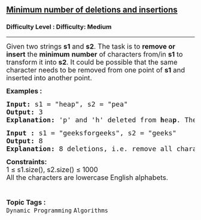 <h2><a href="https://www.geeksforgeeks.org/problems/minimum-number-of-deletions-and-insertions0209/1">Minimum number of deletions and insertions</a></h2><h3>Difficulty Level : Difficulty: Medium</h3><hr><div class="problems_problem_content__Xm_eO"><p><span style="font-size: 18px;">Given two strings <strong>s1</strong> and <strong>s2</strong>. The task is to <strong>remove or insert</strong> the <strong>minimum</strong> <strong>number</strong> of characters from/in <strong>s1</strong> to transform it into <strong>s2</strong>. It could be possible that the same character needs to be removed from one point of <strong>s1</strong> and inserted into another point.</span></p>
<p><span style="font-size: 18px;"><strong>Examples :</strong></span></p>
<pre><span style="font-size: 18px;"><strong>Input: </strong>s1 = "heap", s2 = "pea"
<strong>Output:</strong> 3
<strong>Explanation: </strong>'</span><span style="font-size: 18px;">p'</span><span style="font-size: 18px;"> and 'h' deleted from <strong>h</strong>ea<strong>p</strong>. Then, 'p' is inserted at the beginning.</span></pre>
<pre><span style="font-size: 18px;"><strong>Input : </strong>s1 = "geeksforgeeks", s2 = "geeks"
<strong>Output: </strong>8
<strong>Explanation: </strong>8 deletions, i.e. remove all characters of the string "forgeeks".</span>
</pre>
<p><span style="font-size: 18px;"><strong>Constraints:</strong><br>1 ≤ s1.size(), s2.size() ≤ 1000</span><br><span style="font-size: 18px;">All the characters are lowercase English alphabets.</span></p></div><br><p><span style=font-size:18px><strong>Topic Tags : </strong><br><code>Dynamic Programming</code>&nbsp;<code>Algorithms</code>&nbsp;